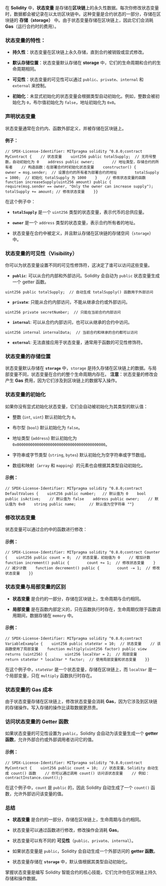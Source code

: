 在 **Solidity** 中，**状态变量** 是存储在**区块链**上的永久性数据。每次你修改状态变量时，数据都会被记录在以太坊区块链中。这种变量是合约状态的一部分，存储在区块链的 **存储（storage）** 中。由于状态变量存储在区块链上，因此它们会消耗 **Gas**（运行合约时的费用）。

### 状态变量的特性：

- **持久性**：状态变量在区块链上永久存储，直到合约被销毁或显式修改。
  
- **默认存储位置**：状态变量默认存储在 **storage** 中，它们的生命周期和合约的生命周期相同。
  
- **可见性**：状态变量的可见性可以通过 `public`、`private`、`internal` 和 `external` 来控制。
  
- **初始化**：未显式初始化的状态变量会根据类型自动初始化。例如，整数会被初始化为 `0`，布尔值初始化为 `false`，地址初始化为 `0x0`。
  

### 声明状态变量

状态变量通常在合约内、函数外部定义，并被存储在区块链上。

#### 例子：

```Solidity
// SPDX-License-Identifier: MITpragma solidity ^0.8.0;contract MyContract {    // 状态变量    uint256 public totalSupply;  // 无符号整数，自动初始化为 0    address public owner;        // 地址类型，存储合约的所有者    // 构造函数：在部署合约时初始化状态变量    constructor() {        owner = msg.sender;  // 设置合约的所有者为部署合约的地址        totalSupply = 1000;  // 初始化 totalSupply 为 1000    }    // 修改状态变量的函数    function increaseSupply(uint256 amount) public {        require(msg.sender == owner, "Only the owner can increase supply");        totalSupply += amount; // 修改状态变量    }}
```

在这个例子中：

- **`totalSupply`** 是一个 `uint256` 类型的状态变量，表示代币的总供应量。
  
- **`owner`** 是一个 `address` 类型的状态变量，表示合约所有者的地址。
  
- 状态变量在合约中被定义，并且默认存储在区块链的存储空间（`storage`）中。
  

### 状态变量的可见性（Visibility）

你可以为状态变量设置不同的可见性修饰符，这决定了谁可以访问这些变量。

- **`public`**: 可以从合约内部和外部访问。Solidity 会自动为 `public` 状态变量生成一个 getter 函数。
  

```Solidity
uint256 public totalSupply;  // 自动生成 totalSupply() 函数用于外部访问
```

- **`private`**: 只能从合约内部访问，不能从继承合约或外部访问。
  

```Solidity
uint256 private secretNumber;  // 只能在当前合约内部访问
```

- **`internal`**: 可以从合约内部访问，也可以从继承的合约中访问。
  

```Solidity
uint256 internal internalData;  // 当前合约和继承的合约都可以访问
```

- **`external`**: 无法直接应用于状态变量，通常用于函数的可见性修饰符。
  

### 状态变量的存储位置

状态变量默认存储在 **`storage`** 中，`storage` 是持久存储在区块链上的数据。与局部变量不同，状态变量在合约的整个生命周期内存在。
**注意**：状态变量的修改会产生 **Gas** 费用，因为它们涉及到区块链上的数据写入操作。

### 状态变量的初始化

如果你没有显式初始化状态变量，它们会自动被初始化为其类型的默认值：

- 整数 (`int`, `uint`) 默认初始化为 `0`。
  
- 布尔型 (`bool`) 默认初始化为 `false`。
  
- 地址类型 (`address`) 默认初始化为 `0x0000000000000000000000000000000000000000`。
  
- 字符串或字节类型 (`string`, `bytes`) 默认初始化为空字符串或字节数组。
  
- 数组和映射（`array` 和 `mapping`）的元素也会根据其类型自动初始化。
  

#### 示例：

```Solidity
// SPDX-License-Identifier: MITpragma solidity ^0.8.0;contract DefaultValues {    uint256 public number;   // 默认值为 0    bool public isActive;    // 默认值为 false    address public owner;    // 默认值为 0x0    string public name;      // 默认值为空字符串 ""}
```

### 修改状态变量

状态变量可以通过合约中的函数进行修改：

#### 示例：

```Solidity
// SPDX-License-Identifier: MITpragma solidity ^0.8.0;contract Counter {    uint256 public count = 0;  // 状态变量，初始值为 0    // 增加计数    function increment() public {        count += 1;  // 修改状态变量    }    // 减少计数    function decrement() public {        count -= 1;  // 修改状态变量    }}
```

### 状态变量与局部变量的区别

- **状态变量** 是合约的一部分，存储在区块链上，生命周期与合约相同。
  
- **局部变量** 是在函数内部定义的，只在函数执行时存在，生命周期仅限于函数调用期间，数据存储在 `memory` 中。
  

#### 示例：

```Solidity
// SPDX-License-Identifier: MITpragma solidity ^0.8.0;contract VariableExample {    uint256 public stateVar = 10;  // 状态变量    // 该函数使用了局部变量    function multiply(uint256 factor) public view returns (uint256) {        uint256 localVar = 2;  // 局部变量        return stateVar * localVar * factor;  // 使用局部变量和状态变量    }}
```

在这个例子中，`stateVar` 是一个状态变量，存储在区块链上，而 `localVar` 是一个局部变量，只在 `multiply` 函数执行时存在。

### 状态变量的 Gas 成本

由于状态变量存储在区块链上，修改状态变量会消耗 **Gas**，因为它涉及到区块链的存储操作。写入存储的操作比读取数据更昂贵。

### 访问状态变量的 Getter 函数

如果状态变量的可见性设置为 `public`，Solidity 会自动为该变量生成一个 **getter 函数**，允许外部合约或外部调用者访问它的值。

#### 示例：

```Solidity
// SPDX-License-Identifier: MITpragma solidity ^0.8.0;contract MyContract {    uint256 public count = 10;  // 状态变量，Solidity 自动生成 count() 函数    // 你可以通过调用 count() 访问该状态变量    // 例如：contractInstance.count();}
```

在这个例子中，`count` 是 `public` 的，因此 Solidity 自动生成了一个 `count()` 函数，允许外部访问该变量的值。

### 总结

- **状态变量** 是合约的一部分，存储在区块链上，生命周期与合约相同。
  
- 状态变量可以通过函数进行修改，修改操作会消耗 **Gas**。
  
- 状态变量可以有不同的 **可见性**（`public`、`private`、`internal`）。
  
- 如果状态变量是 `public`，Solidity 会自动生成一个外部访问的 **getter 函数**。
  
- 状态变量存储在 **`storage`** 中，默认值根据其类型自动初始化。
  

掌握状态变量是编写 Solidity 智能合约的核心技能，它们允许你在区块链上持久存储和操作数据。